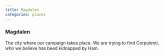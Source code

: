 ```yaml
---
title: Magdalen
categories: places
---
```


### Magdalen

The city where our campaign takes place. We are trying to find Corpulenti, who we believe has beed kidnapped by Ham.
